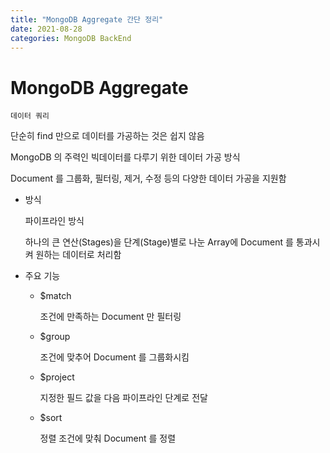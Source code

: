 ```yaml
---
title: "MongoDB Aggregate 간단 정리"
date: 2021-08-28
categories: MongoDB BackEnd
---
```


# MongoDB Aggregate

    데이터 쿼리

단순히 find 만으로 데이터를 가공하는 것은 쉽지 않음

MongoDB 의 주력인 빅데이터를 다루기 위한 데이터 가공 방식

Document 를 그룹화, 필터링, 제거, 수정 등의 다양한 데이터 가공을 지원함

- 방식

  파이프라인 방식

  하나의 큰 연산(Stages)을 단계(Stage)별로 나눈 Array에 Document 를 통과시켜 원하는 데이터로 처리함

- 주요 기능

  - $match

    조건에 만족하는 Document 만 필터링

  - $group

    조건에 맞추어 Document 를 그룹화시킴

  - $project

    지정한 필드 값을 다음 파이프라인 단계로 전달

  - $sort

    정렬 조건에 맞춰 Document 를 정렬
